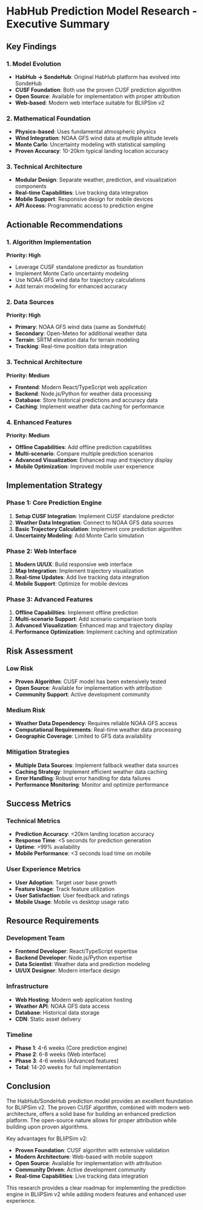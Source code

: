 # HabHub Prediction Model Research - Executive Summary

## Key Findings

### 1. Model Evolution
- **HabHub → SondeHub**: Original HabHub platform has evolved into SondeHub
- **CUSF Foundation**: Both use the proven CUSF prediction algorithm
- **Open Source**: Available for implementation with proper attribution
- **Web-based**: Modern web interface suitable for BLIiPSim v2

### 2. Mathematical Foundation
- **Physics-based**: Uses fundamental atmospheric physics
- **Wind Integration**: NOAA GFS wind data at multiple altitude levels
- **Monte Carlo**: Uncertainty modeling with statistical sampling
- **Proven Accuracy**: 10-20km typical landing location accuracy

### 3. Technical Architecture
- **Modular Design**: Separate weather, prediction, and visualization components
- **Real-time Capabilities**: Live tracking data integration
- **Mobile Support**: Responsive design for mobile devices
- **API Access**: Programmatic access to prediction engine

## Actionable Recommendations

### 1. Algorithm Implementation
**Priority: High**
- Leverage CUSF standalone predictor as foundation
- Implement Monte Carlo uncertainty modeling
- Use NOAA GFS wind data for trajectory calculations
- Add terrain modeling for enhanced accuracy

### 2. Data Sources
**Priority: High**
- **Primary**: NOAA GFS wind data (same as SondeHub)
- **Secondary**: Open-Meteo for additional weather data
- **Terrain**: SRTM elevation data for terrain modeling
- **Tracking**: Real-time position data integration

### 3. Technical Architecture
**Priority: Medium**
- **Frontend**: Modern React/TypeScript web application
- **Backend**: Node.js/Python for weather data processing
- **Database**: Store historical predictions and accuracy data
- **Caching**: Implement weather data caching for performance

### 4. Enhanced Features
**Priority: Medium**
- **Offline Capabilities**: Add offline prediction capabilities
- **Multi-scenario**: Compare multiple prediction scenarios
- **Advanced Visualization**: Enhanced map and trajectory display
- **Mobile Optimization**: Improved mobile user experience

## Implementation Strategy

### Phase 1: Core Prediction Engine
1. **Setup CUSF Integration**: Implement CUSF standalone predictor
2. **Weather Data Integration**: Connect to NOAA GFS data sources
3. **Basic Trajectory Calculation**: Implement core prediction algorithm
4. **Uncertainty Modeling**: Add Monte Carlo simulation

### Phase 2: Web Interface
1. **Modern UI/UX**: Build responsive web interface
2. **Map Integration**: Implement trajectory visualization
3. **Real-time Updates**: Add live tracking data integration
4. **Mobile Support**: Optimize for mobile devices

### Phase 3: Advanced Features
1. **Offline Capabilities**: Implement offline prediction
2. **Multi-scenario Support**: Add scenario comparison tools
3. **Advanced Visualization**: Enhanced map and trajectory display
4. **Performance Optimization**: Implement caching and optimization

## Risk Assessment

### Low Risk
- **Proven Algorithm**: CUSF model has been extensively tested
- **Open Source**: Available for implementation with attribution
- **Community Support**: Active development community

### Medium Risk
- **Weather Data Dependency**: Requires reliable NOAA GFS access
- **Computational Requirements**: Real-time weather data processing
- **Geographic Coverage**: Limited to GFS data availability

### Mitigation Strategies
- **Multiple Data Sources**: Implement fallback weather data sources
- **Caching Strategy**: Implement efficient weather data caching
- **Error Handling**: Robust error handling for data failures
- **Performance Monitoring**: Monitor and optimize performance

## Success Metrics

### Technical Metrics
- **Prediction Accuracy**: <20km landing location accuracy
- **Response Time**: <5 seconds for prediction generation
- **Uptime**: >99% availability
- **Mobile Performance**: <3 seconds load time on mobile

### User Experience Metrics
- **User Adoption**: Target user base growth
- **Feature Usage**: Track feature utilization
- **User Satisfaction**: User feedback and ratings
- **Mobile Usage**: Mobile vs desktop usage ratio

## Resource Requirements

### Development Team
- **Frontend Developer**: React/TypeScript expertise
- **Backend Developer**: Node.js/Python expertise
- **Data Scientist**: Weather data and prediction modeling
- **UI/UX Designer**: Modern interface design

### Infrastructure
- **Web Hosting**: Modern web application hosting
- **Weather API**: NOAA GFS data access
- **Database**: Historical data storage
- **CDN**: Static asset delivery

### Timeline
- **Phase 1**: 4-6 weeks (Core prediction engine)
- **Phase 2**: 6-8 weeks (Web interface)
- **Phase 3**: 4-6 weeks (Advanced features)
- **Total**: 14-20 weeks for full implementation

## Conclusion

The HabHub/SondeHub prediction model provides an excellent foundation for BLIiPSim v2. The proven CUSF algorithm, combined with modern web architecture, offers a solid base for building an enhanced prediction platform. The open-source nature allows for proper attribution while building upon proven algorithms.

Key advantages for BLIiPSim v2:
- **Proven Foundation**: CUSF algorithm with extensive validation
- **Modern Architecture**: Web-based with mobile support
- **Open Source**: Available for implementation with attribution
- **Community Driven**: Active development community
- **Real-time Capabilities**: Live tracking data integration

This research provides a clear roadmap for implementing the prediction engine in BLIiPSim v2 while adding modern features and enhanced user experience. 